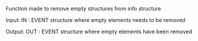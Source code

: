   Function made to remove empty structures from info structure
  
  Input:
      IN : EVENT structure where empty elements needs to be removed
      
  Output:
      OUT : EVENT structure where empty elements have been removed
